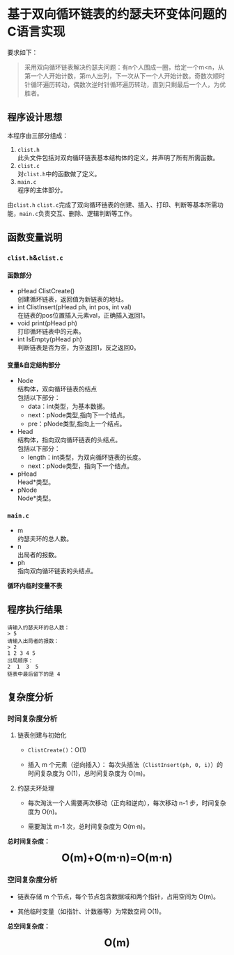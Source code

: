 # 基于双向循环链表的约瑟夫环变体问题的C语言实现

要求如下：

> 采用双向循环链表解决约瑟夫问题：有n个人围成一圈，给定一个m<n，从第一个人开始计数，第m人出列，下一次从下一个人开始计数。奇数次顺时针循环遍历转动，偶数次逆时针循环遍历转动，直到只剩最后一个人，为优胜者。

## 程序设计思想
本程序由三部分组成：<br>
1. `clist.h`<br>
此头文件包括对双向循环链表基本结构体的定义，并声明了所有所需函数。
2. `clist.c`<br>
对`clist.h`中的函数做了定义。
3. `main.c`<br>
程序的主体部分。


由`clist.h` `clist.c`完成了双向循环链表的创建、插入、打印、判断等基本所需功能，`main.c`负责交互、删除、逻辑判断等工作。

## 函数变量说明

### `clist.h`&`clist.c`

#### 函数部分
- pHead ClistCreate()<br>
创建循环链表，返回值为新链表的地址。
- int ClistInsert(pHead ph, int pos, int val)<br>
在链表的pos位置插入元素val，正确插入返回1。
- void print(pHead ph)<br>
打印循环链表中的元素。
- int IsEmpty(pHead ph)<br>
判断链表是否为空，为空返回1，反之返回0。

#### 变量&自定结构部分
- Node<br>
结构体，双向循环链表的结点<br>
包括以下部分：<br>
    - data：int类型，为基本数据。
    - next：pNode类型,指向下一个结点。
    - pre：pNode类型,指向上一个结点。
- Head<br>
结构体，指向双向循环链表的头结点。<br>
包括以下部分：<br>
    - length：int类型，为双向循环链表的长度。
    - next：pNode类型，指向下一个结点。
- pHead<br>
Head*类型。
- pNode<br>
Node*类型。

### `main.c`
- m<br>
约瑟夫环的总人数。
- n<br>
出局者的报数。
- ph<br>
指向双向循环链表的头结点。

**循环内临时变量不表**

## 程序执行结果
```
请输入约瑟夫环的总人数：
> 5
请输入出局者的报数：
> 2
1 2 3 4 5 
出局顺序：
2  1  3  5  
链表中最后留下的是 4 
```
## 复杂度分析
### 时间复杂度分析
1. 链表创建与初始化

    - `ClistCreate()`：O(1)

    - 插入 m 个元素（逆向插入）：
每次头插法（`ClistInsert(ph, 0, i)`）的时间复杂度为 O(1)，总时间复杂度为 O(m)。

2. 约瑟夫环处理

    - 每次淘汰一个人需要两次移动（正向和逆向），每次移动 n-1 步，时间复杂度为 O(n)。

    - 需要淘汰 m-1 次，总时间复杂度为 O(m·n)。

**总时间复杂度：**

**<font size=5><center>O(m)+O(m⋅n)=O(m⋅n)</center></font>**

### 空间复杂度分析
- 链表存储 m 个节点，每个节点包含数据域和两个指针，占用空间为 O(m)。

- 其他临时变量（如指针、计数器等）为常数空间 O(1)。

**总空间复杂度：**

**<font size=5><center>O(m)</center></font>**
